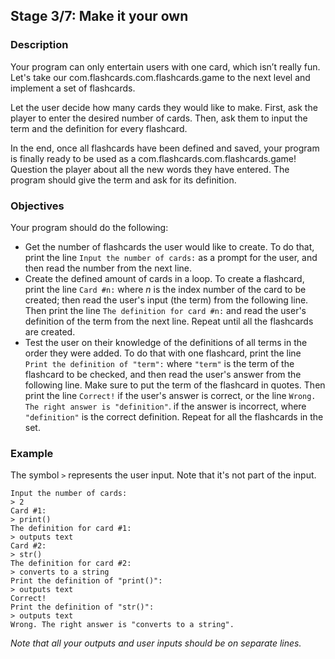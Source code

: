 ## Stage 3/7: Make it your own

### Description

Your program can only entertain users with one card, which isn’t really fun. Let's take our com.flashcards.com.flashcards.game to the next level and
implement a set of flashcards.

Let the user decide how many cards they would like to make. First, ask the player to enter the desired number of cards.
Then, ask them to input the term and the definition for every flashcard.

In the end, once all flashcards have been defined and saved, your program is finally ready to be used as a com.flashcards.com.flashcards.game!
Question the player about all the new words they have entered. The program should give the term and ask for its
definition.

### Objectives

Your program should do the following:

- Get the number of flashcards the user would like to create. To do that, print the line `Input the number of cards:` as
  a prompt for the user, and then read the number from the next line.
- Create the defined amount of cards in a loop. To create a flashcard, print the line `Card #n:` where _n_ is the index
  number of the card to be created; then read the user's input (the term) from the following line. Then print the
  line `The definition for card #n:` and read the user's definition of the term from the next line. Repeat until all the
  flashcards are created.
- Test the user on their knowledge of the definitions of all terms in the order they were added. To do that with one
  flashcard, print the line `Print the definition of "term":` where `"term"` is the term of the flashcard to be checked,
  and then read the user's answer from the following line. Make sure to put the term of the flashcard in quotes. Then
  print the line `Correct!` if the user's answer is correct, or the line `Wrong. The right answer is "definition"`. if
  the answer is incorrect, where `"definition"` is the correct definition. Repeat for all the flashcards in the set.

### Example

The symbol `>` represents the user input. Note that it's not part of the input.

    Input the number of cards:
    > 2
    Card #1:
    > print()
    The definition for card #1:
    > outputs text
    Card #2:
    > str()
    The definition for card #2:
    > converts to a string
    Print the definition of "print()":
    > outputs text
    Correct!
    Print the definition of "str()":
    > outputs text
    Wrong. The right answer is "converts to a string".

_Note that all your outputs and user inputs should be on separate lines._

